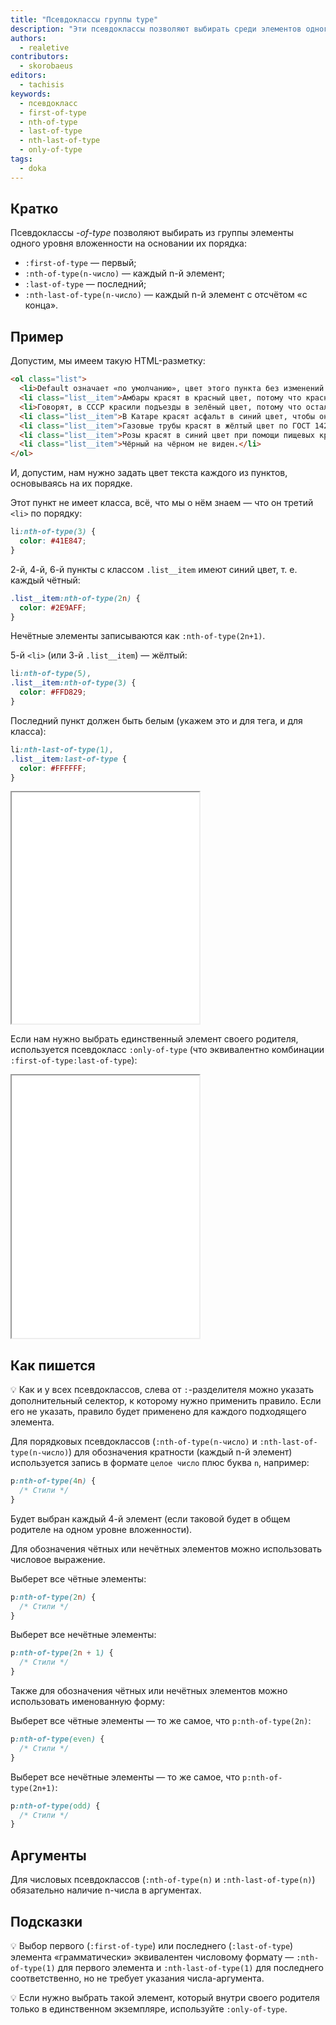 ```yaml
---
title: "Псевдоклассы группы type"
description: "Эти псевдоклассы позволяют выбирать среди элементов одного типа по порядковому номеру."
authors:
  - realetive
contributors:
  - skorobaeus
editors:
  - tachisis
keywords:
  - псевдокласс
  - first-of-type
  - nth-of-type
  - last-of-type
  - nth-last-of-type
  - only-of-type
tags:
  - doka
---
```


## Кратко

Псевдоклассы _-of-type_ позволяют выбирать из группы элементы одного уровня вложенности на основании их порядка:
- `:first-of-type` — первый;
- `:nth-of-type(n-число)` — каждый n-й элемент;
- `:last-of-type` — последний;
- `:nth-last-of-type(n-число)` — каждый n-й элемент с отсчётом «с конца».

## Пример

Допустим, мы имеем такую HTML-разметку:

```html
<ol class="list">
  <li>Default означает «по умолчанию», цвет этого пункта без изменений.</li>
  <li class="list__item">Амбары красят в красный цвет, потому что красная краска...</li>
  <li>Говорят, в СССР красили подъезды в зелёный цвет, потому что осталось...</li>
  <li class="list__item">В Катаре красят асфальт в синий цвет, чтобы он не перегревался.</li>
  <li class="list__item">Газовые трубы красят в жёлтый цвет по ГОСТ 14202-69.</li>
  <li class="list__item">Розы красят в синий цвет при помощи пищевых красителей.</li>
  <li class="list__item">Чёрный на чёрном не виден.</li>
</ol>
```

И, допустим, нам нужно задать цвет текста каждого из пунктов, основываясь на их порядке.

Этот пункт не имеет класса, всё, что мы о нём знаем — что он третий `<li>` по порядку:

```css
li:nth-of-type(3) {
  color: #41E847;
}
```

2-й, 4-й, 6-й пункты с классом `.list__item` имеют синий цвет, т. е. каждый чётный:

```css
.list__item:nth-of-type(2n) {
  color: #2E9AFF;
}
```

Нечётные элементы записываются как `:nth-of-type(2n+1)`.

5-й `<li>` (или 3-й `.list__item`) — жёлтый:

```css
li:nth-of-type(5),
.list__item:nth-of-type(3) {
  color: #FFD829;
}
```

Последний пункт должен быть белым (укажем это и для тега, и для класса):

```css
li:nth-last-of-type(1),
.list__item:last-of-type {
  color: #FFFFFF;
}
```

<iframe title="Псевдоклассы группы type" src="demos/every/" height="370"></iframe>

Если нам нужно выбрать единственный элемент своего родителя, используется псевдокласс `:only-of-type` (что эквивалентно комбинации `:first-of-type:last-of-type`):

<iframe title="Выбор единственного элемента родителя" src="demos/only/" height="420"></iframe>

## Как пишется

💡 Как и у всех псевдоклассов, слева от `:`-разделителя можно указать дополнительный селектор, к которому нужно применить правило. Если его не указать, правило будет применено для каждого подходящего элемента.

Для порядковых псевдоклассов (`:nth-of-type(n-число)` и `:nth-last-of-type(n-число)`) для обозначения кратности (каждый n-й элемент) используется запись в формате `целое число` плюс буква `n`, например:

```css
p:nth-of-type(4n) {
  /* Стили */
}
```

Будет выбран каждый 4-й элемент (если таковой будет в общем родителе на одном уровне вложенности).

Для обозначения чётных или нечётных элементов можно использовать числовое выражение.

Выберет все чётные элементы:

```css
p:nth-of-type(2n) {
  /* Стили */
}
```

Выберет все нечётные элементы:

```css
p:nth-of-type(2n + 1) {
  /* Стили */
}
```

Также для обозначения чётных или нечётных элементов можно использовать именованную форму:

Выберет все чётные элементы — то же самое, что `p:nth-of-type(2n)`:

```css
p:nth-of-type(even) {
  /* Стили */
}
```

Выберет все нечётные элементы — то же самое, что `p:nth-of-type(2n+1)`:

```css
p:nth-of-type(odd) {
  /* Стили */
}
```

## Аргументы

Для числовых псевдоклассов (`:nth-of-type(n)` и `:nth-last-of-type(n)`) обязательно наличие n-числа в аргументах.

## Подсказки

💡 Выбор первого (`:first-of-type`) или последнего (`:last-of-type`) элемента «грамматически» эквивалентен числовому формату — `:nth-of-type(1)` для первого элемента и `:nth-last-of-type(1)` для последнего соответственно, но не требует указания числа-аргумента.

💡 Если нужно выбрать такой элемент, который внутри своего родителя только в единственном экземпляре, используйте `:only-of-type`.
